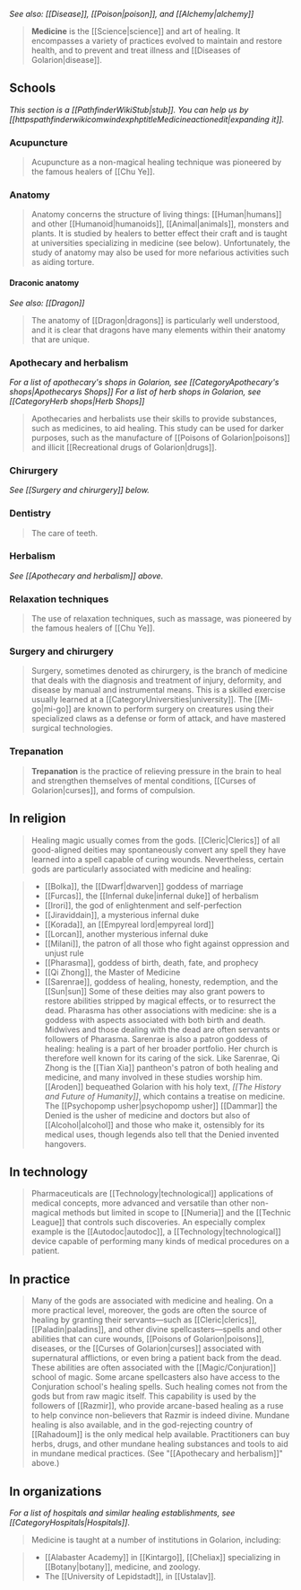 
*See also: [[Disease]], [[Poison|poison]], and [[Alchemy|alchemy]]*
> **Medicine** is the [[Science|science]] and art of healing. It encompasses a variety of practices evolved to maintain and restore health, and to prevent and treat illness and [[Diseases of Golarion|disease]].



## Schools



*This section is a [[PathfinderWikiStub|stub]]. You can help us by [[httpspathfinderwikicomwindexphptitleMedicineactionedit|expanding it]].*


### Acupuncture

> Acupuncture as a non-magical healing technique was pioneered by the famous healers of [[Chu Ye]].


### Anatomy

> Anatomy concerns the structure of living things: [[Human|humans]] and other [[Humanoid|humanoids]], [[Animal|animals]], monsters and plants. It is studied by healers to better effect their craft and is taught at universities specializing in medicine (see below). Unfortunately, the study of anatomy may also be used for more nefarious activities such as aiding torture.


#### Draconic anatomy

*See also: [[Dragon]]*
> The anatomy of [[Dragon|dragons]] is particularly well understood, and it is clear that dragons have many elements within their anatomy that are unique.


### Apothecary and herbalism

*For a list of apothecary's shops in Golarion, see [[CategoryApothecary's shops|Apothecarys Shops]]*
*For a list of herb shops in Golarion, see [[CategoryHerb shops|Herb Shops]]*
> Apothecaries and herbalists use their skills to provide substances, such as medicines, to aid healing. This study can be used for darker purposes, such as the manufacture of [[Poisons of Golarion|poisons]] and illicit [[Recreational drugs of Golarion|drugs]].


### Chirurgery

*See [[Surgery and chirurgery]] below.*

### Dentistry

> The care of teeth.


### Herbalism

*See [[Apothecary and herbalism]] above.*

### Relaxation techniques

> The use of relaxation techniques, such as massage, was pioneered by the famous healers of [[Chu Ye]].


### Surgery and chirurgery

> Surgery, sometimes denoted as chirurgery, is the branch of medicine that deals with the diagnosis and treatment of injury, deformity, and disease by manual and instrumental means. This is a skilled exercise usually learned at a [[CategoryUniversities|university]].
> The [[Mi-go|mi-go]] are known to perform surgery on creatures using their specialized claws as a defense or form of attack, and have mastered surgical technologies.


### Trepanation

> **Trepanation** is the practice of relieving pressure in the brain to heal and strengthen themselves of mental conditions, [[Curses of Golarion|curses]], and forms of compulsion.


## In religion

> Healing magic usually comes from the gods. [[Cleric|Clerics]] of all good-aligned deities may spontaneously convert any spell they have learned into a spell capable of curing wounds. Nevertheless, certain gods are particularly associated with medicine and healing:

> - [[Bolka]], the [[Dwarf|dwarven]] goddess of marriage
> - [[Furcas]], the [[Infernal duke|infernal duke]] of herbalism
> - [[Irori]], the god of enlightenment and self-perfection
> - [[Jiraviddain]], a mysterious infernal duke
> - [[Korada]], an [[Empyreal lord|empyreal lord]]
> - [[Lorcan]], another mysterious infernal duke
> - [[Milani]], the patron of all those who fight against oppression and unjust rule
> - [[Pharasma]], goddess of birth, death, fate, and prophecy
> - [[Qi Zhong]], the Master of Medicine
> - [[Sarenrae]], goddess of healing, honesty, redemption, and the [[Sun|sun]]
> Some of these deities may also grant powers to restore abilities stripped by magical effects, or to resurrect the dead.
> Pharasma has other associations with medicine: she is a goddess with aspects associated with both birth and death. Midwives and those dealing with the dead are often servants or followers of Pharasma.
> Sarenrae is also a patron goddess of healing: healing is a part of her broader portfolio. Her church is therefore well known for its caring of the sick.
> Like Sarenrae, Qi Zhong is the [[Tian Xia]] pantheon's patron of both healing and medicine, and many involved in these studies worship him.
> [[Aroden]] bequeathed Golarion with his holy text, *[[The History and Future of Humanity]]*, which contains a treatise on medicine.
> The [[Psychopomp usher|psychopomp usher]] [[Dammar]] the Denied is the usher of medicine and doctors but also of [[Alcohol|alcohol]] and those who make it, ostensibly for its medical uses, though legends also tell that the Denied invented hangovers.


## In technology

> Pharmaceuticals are [[Technology|technological]] applications of medical concepts, more advanced and versatile than other non-magical methods but limited in scope to [[Numeria]] and the [[Technic League]] that controls such discoveries. An especially complex example is the [[Autodoc|autodoc]], a [[Technology|technological]] device capable of performing many kinds of medical procedures on a patient.


## In practice

> Many of the gods are associated with medicine and healing. On a more practical level, moreover, the gods are often the source of healing by granting their servants—such as [[Cleric|clerics]], [[Paladin|paladins]], and other divine spellcasters—spells and other abilities that can cure wounds, [[Poisons of Golarion|poisons]], diseases, or the [[Curses of Golarion|curses]] associated with supernatural afflictions, or even bring a patient back from the dead. These abilities are often associated with the [[Magic/Conjuration]] school of magic.
> Some arcane spellcasters also have access to the Conjuration school's healing spells. Such healing comes not from the gods but from raw magic itself. This capability is used by the followers of [[Razmir]], who provide arcane-based healing as a ruse to help convince non-believers that Razmir is indeed divine.
> Mundane healing is also available, and in the god-rejecting country of [[Rahadoum]] is the only medical help available. Practitioners can buy herbs, drugs, and other mundane healing substances and tools to aid in mundane medical practices. (See "[[Apothecary and herbalism]]" above.)


## In organizations

*For a list of hospitals and similar healing establishments, see [[CategoryHospitals|Hospitals]]*.
> Medicine is taught at a number of institutions in Golarion, including:

> - [[Alabaster Academy]] in [[Kintargo]], [[Cheliax]] specializing in [[Botany|botany]], medicine, and zoology.
> - The [[University of Lepidstadt]], in [[Ustalav]].






